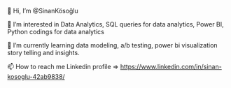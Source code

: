 👋 Hi, I’m @SinanKösoğlu

👀 I’m interested in Data Analytics, SQL queries for data analytics, Power BI, Python codings for data analytics 

🌱 I’m currently learning data modeling, a/b testing, power bi visualization story telling and insights.  

📫 How to reach me Linkedin profile => https://www.linkedin.com/in/sinan-kosoglu-42ab9838/
